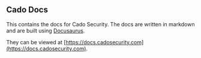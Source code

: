 ## Cado Docs

This contains the docs for Cado Security. The docs are written in markdown and are built using [Docusaurus](https://docusaurus.io/).

They can be viewed at [https://docs.cadosecurity.com](https://docs.cadosecurity.com).